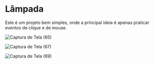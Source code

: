 # Lâmpada

Este é um projeto bem simples, onde a principal ideia é apenas praticar eventos de clique e de mouse.

![Captura de Tela (65)](https://user-images.githubusercontent.com/108766424/233856522-c70f115c-7399-4d23-b0cb-736a437b056f.png)

![Captura de Tela (67)](https://user-images.githubusercontent.com/108766424/233856551-29a7167f-c800-4d32-91de-2e1b1552c68b.png)

![Captura de Tela (69)](https://user-images.githubusercontent.com/108766424/233856690-3b0c5749-82c4-4d7d-a8a0-8ebeb79eb775.png)
